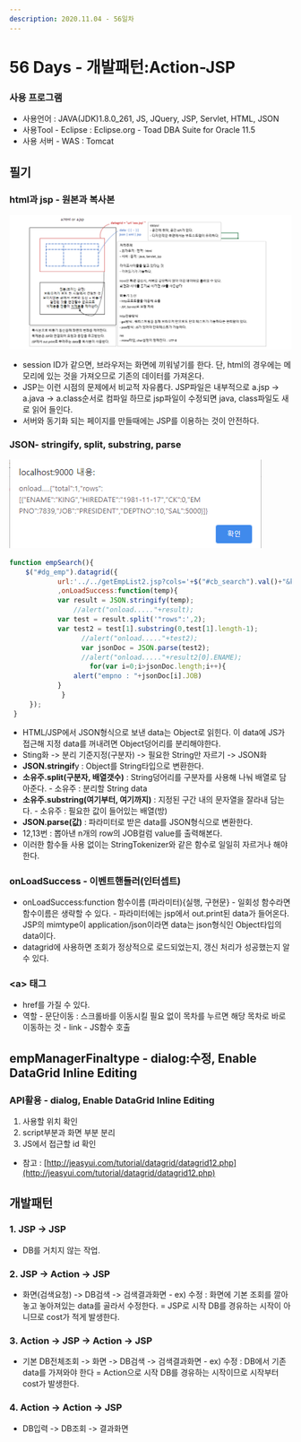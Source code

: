```yaml
---
description: 2020.11.04 - 56일차
---
```


# 56 Days - 개발패턴:Action-JSP

### 사용 프로그램

* 사용언어 : JAVA\(JDK\)1.8.0\_261, JS, JQuery, JSP, Servlet, HTML, JSON
* 사용Tool  - Eclipse : Eclipse.org - Toad DBA Suite for Oracle 11.5
* 사용 서버 - WAS : Tomcat

## 필기

### html과 jsp - 원본과 복사본

![](../.gitbook/assets/1%20%2857%29.png)

* session ID가 같으면, 브라우저는 화면에 끼워넣기를 한다. 단, html의 경우에는 메모리에 있는 것을 가져오므로 기존의 데이터를 가져온다.
* JSP는 이런 시점의 문제에서 비교적 자유롭다. JSP파일은 내부적으로 a.jsp -&gt; a.java -&gt; a.class순서로 컴파일 하므로 jsp파일이 수정되면 java, class파일도 새로 읽어 들인다.
* 서버와 동기화 되는 페이지를 만들때에는 JSP를 이용하는 것이 안전하다.

### JSON- stringify, split, substring, parse

![9&#xBC88; &#xB2E8;&#xC704;&#xD14C;&#xC2A4;&#xD2B8;](../.gitbook/assets/2%20%2845%29.png)

```javascript
function empSearch(){        	 
    $("#dg_emp").datagrid({            	
            url:'../../getEmpList2.jsp?cols='+$("#cb_search").val()+"&keyword="+$("#sb_keyword").val();
            ,onLoadSuccess:function(temp){            		
            var result = JSON.stringify(temp);   
   			   	//alert("onload....."+result);
            var test = result.split('"rows":',2);
            var test2 = test[1].substring(0,test[1].length-1);
   			 	  //alert("onload....."+test2); 
   			 	  var jsonDoc = JSON.parse(test2);
   			 	  //alert("onload....."+result2[0].ENAME); 
     			 	for(var i=0;i>jsonDoc.length;i++){
	            alert("empno : "+jsonDoc[i].JOB)
            }	
   			 }		
     });
 }
```

* HTML/JSP에서 JSON형식으로 보낸 data는 Object로 읽힌다. 이 data에 JS가 접근해 지정 data를 꺼내려면 Object덩어리를 분리해야한다.
* Sting화 -&gt; 분리 기준지정\(구분자\) -&gt; 필요한 String만 자르기 -&gt; JSON화
* **JSON.stringif**y : Object를 String타입으로 변환한다.
* **소유주.split\(구분자, 배열갯수\)** : String덩어리를 구분자를 사용해 나눠 배열로 담아준다. - 소유주 : 분리할 String data
* **소유주.substring\(여기부터, 여기까지\)** : 지정된 구간 내의 문자열을 잘라내 담는다. - 소유주 : 필요한 값이 들어있는 배열\(방\)
* **JSON.parse\(값\)** : 파라미터로 받은 data를 JSON형식으로 변환한다.
* 12,13번 : 뽑아낸 n개의 row의 JOB컬럼 value를 출력해본다.
* 이러한 함수들 사용 없이는 StringTokenizer와 같은 함수로 일일히 자르거나 해야한다.

### onLoadSuccess - 이벤트핸들러\(인터셉트\)

* onLoadSuccess:function 함수이름 \(파라미터\){실행, 구현문} - 일회성 함수라면 함수이름은 생략할 수 있다. - 파라미터에는 jsp에서 out.print된  data가 들어온다.   JSP의 mimtype이 application/json이라면 data는 json형식인 Object타입의 data이다.
* datagrid에 사용하면 조회가 정상적으로 로드되었는지, 갱신 처리가 성공했는지 알 수 있다.

### &lt;a&gt; 태그

* href를 가질 수 있다.
* 역할 - 문단이동 : 스크롤바를 이동시킬 필요 없이 목차를 누르면 해당 목차로 바로 이동하는 것 - link - JS함수 호출

## empManagerFinaltype - dialog:수정, Enable DataGrid Inline Editing

### API활용 - dialog, Enable DataGrid Inline Editing

1. 사용할 위치 확인
2. script부분과 화면 부분 분리
3. JS에서 접근할 id 확인

* 참고 : [http://jeasyui.com/tutorial/datagrid/datagrid12.php](http://jeasyui.com/tutorial/datagrid/datagrid12.php)



## 개발패턴

### 1. JSP -&gt; JSP

* DB를 거치지 않는 작업.

### 2. JSP -&gt; Action -&gt; JSP

* 화면\(검색요청\) -&gt; DB검색 -&gt; 검색결과화면 - ex\) 수정 : 화면에 기본 조회를 깔아 놓고 놓아져있는 data를 골라서 수정한다. = JSP로 시작   DB를 경유하는 시작이 아니므로 cost가 적게 발생한다.

### 3. Action -&gt; JSP -&gt; Action -&gt; JSP

* 기본 DB전체조회 -&gt; 화면 -&gt; DB검색 -&gt; 검색결과화면 - ex\) 수정 : DB에서 기존 data를 가져와야 한다 = Action으로 시작   DB를 경유하는 시작이므로 시작부터 cost가 발생한다.

### 4. Action -&gt; Action -&gt; JSP

* DB입력 -&gt; DB조회 -&gt; 결과화면

